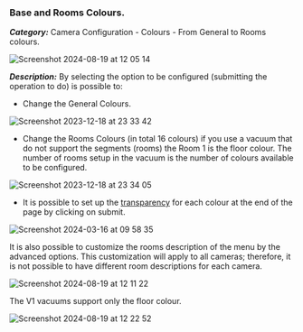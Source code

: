 ### Base and Rooms Colours.

***Category:*** Camera Configuration - Colours - From General to Rooms colours.

![Screenshot 2024-08-19 at 12 05 14](https://github.com/user-attachments/assets/e0751fb5-51c8-40cf-bfea-2c730d9ef92e)

***Description:***
By selecting the option to be configured (submitting the operation to do) is possible to:

- Change the General Colours.

![Screenshot 2023-12-18 at 23 33 42](https://github.com/sca075/valetudo_vacuum_camera/assets/82227818/e301ecba-2608-499f-92c5-197b62400d70)

- Change the Rooms Colours (in total 16 colours) if you use a vacuum that do not support the segments (rooms) the Room 1
  is the floor colour. The number of rooms setup in the vacuum is the number of colours available to be configured.

![Screenshot 2023-12-18 at 23 34 05](https://github.com/sca075/valetudo_vacuum_camera/assets/82227818/24fbad4d-3cef-474f-9a27-9ada411ad6d3)

- It is possible to set up the [transparency](./transparency.md) for each colour at the end of the page by clicking on
  submit.
  
![Screenshot 2024-03-16 at 09 58 35](https://github.com/sca075/valetudo_vacuum_camera/assets/82227818/6d276689-cd8e-4948-ba82-5027a9be3902)

It is also possible to customize the rooms description of the menu by the advanced options. This customization will apply to all cameras; therefore, it is not possible to have different room descriptions for each camera.

![Screenshot 2024-08-19 at 12 11 22](https://github.com/user-attachments/assets/f406b4b8-3766-47a9-9d5d-b65a1e52cb25)

The V1 vacuums support only the floor colour.

![Screenshot 2024-08-19 at 12 22 52](https://github.com/user-attachments/assets/74ae1aeb-b470-4338-bb9c-e92ee60236d7)

